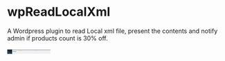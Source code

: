 # wpReadLocalXml
A Wordpress plugin to read Local xml file, present the contents and notify admin if products count is 30% off.

<img src="images/xmlPluginDisplay.jpg" width="100" height="10">

